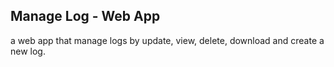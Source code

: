 ## Manage Log - Web App
a web app that manage logs by update, view, delete, download and create a new log.
